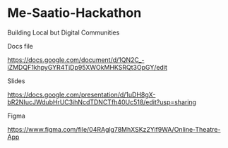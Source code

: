 # Me-Saatio-Hackathon
Building Local but Digital Communities

Docs file

https://docs.google.com/document/d/1QN2C_-iZMDQF1khpyGYR4TjDp95XWOkMHKSRQt3OpGY/edit

Slides

https://docs.google.com/presentation/d/1uDH8gX-bR2NIucJWdubHrUC3ihNcdTDNCTfh40Uc518/edit?usp=sharing

Figma

https://www.figma.com/file/04RAglg78MhXSKz2Yif9WA/Online-Theatre-App
